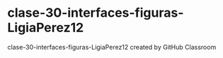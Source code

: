 # clase-30-interfaces-figuras-LigiaPerez12
clase-30-interfaces-figuras-LigiaPerez12 created by GitHub Classroom
